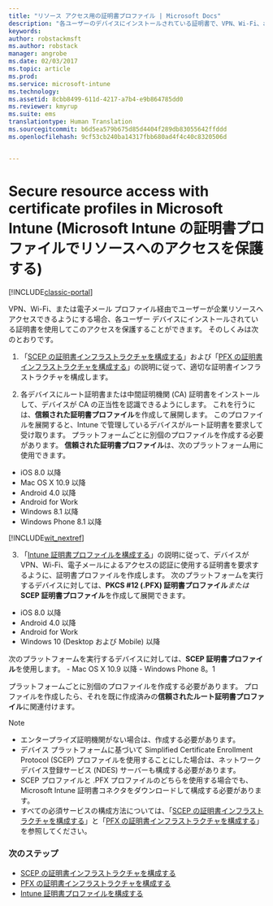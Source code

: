 ```yaml
---
title: "リソース アクセス用の証明書プロファイル | Microsoft Docs"
description: "各ユーザーのデバイスにインストールされている証明書で、VPN、Wi-Fi、および電子メール アクセスを保護します。"
keywords: 
author: robstackmsft
ms.author: robstack
manager: angrobe
ms.date: 02/03/2017
ms.topic: article
ms.prod: 
ms.service: microsoft-intune
ms.technology: 
ms.assetid: 8cbb8499-611d-4217-a7b4-e9b864785dd0
ms.reviewer: kmyrup
ms.suite: ems
translationtype: Human Translation
ms.sourcegitcommit: b6d5ea579b675d85d4404f289db83055642ffddd
ms.openlocfilehash: 9cf53cb240ba14317fbb680ad4f4c40c8320506d


---
```


# <a name="secure-resource-access-with-certificate-profiles-in-microsoft-intune"></a>Secure resource access with certificate profiles in Microsoft Intune (Microsoft Intune の証明書プロファイルでリソースへのアクセスを保護する)

[!INCLUDE[classic-portal](../includes/classic-portal.md)]

VPN、Wi-Fi、または電子メール プロファイル経由でユーザーが企業リソースへアクセスできるようにする場合、各ユーザー デバイスにインストールされている証明書を使用してこのアクセスを保護することができます。 そのしくみは次のとおりです。

1. 「[SCEP の証明書インフラストラクチャを構成する](configure-certificate-infrastructure-for-scep.md)」および「[PFX の証明書インフラストラクチャを構成する](configure-certificate-infrastructure-for-pfx.md)」の説明に従って、適切な証明書インフラストラクチャを構成します。

2. 各デバイスにルート証明書または中間証明機関 (CA) 証明書をインストールして、デバイスが CA の正当性を認識できるようにします。 これを行うには、**信頼された証明書プロファイル**を作成して展開します。 このプロファイルを展開すると、Intune で管理しているデバイスがルート証明書を要求して受け取ります。 プラットフォームごとに別個のプロファイルを作成する必要があります。 **信頼された証明書プロファイル**は、次のプラットフォーム用に使用できます。
 -  iOS 8.0 以降
 -  Mac OS X 10.9 以降
 -  Android 4.0 以降
 -  Android for Work
 -  Windows 8.1 以降
 -  Windows Phone 8.1 以降

[!INCLUDE[wit_nextref](../includes/afw_rollout_disclaimer.md)]

3. 「[Intune 証明書プロファイルを構成する](configure-intune-certificate-profiles.md)」の説明に従って、デバイスが VPN、Wi-Fi、電子メールによるアクセスの認証に使用する証明書を要求するように、証明書プロファイルを作成します。 次のプラットフォームを実行するデバイスに対しては、**PKCS #12 (.PFX) 証明書プロファイル***または* **SCEP 証明書プロファイル**を作成して展開できます。

  -  iOS 8.0 以降
  -  Android 4.0 以降
  -  Android for Work
  -  Windows 10 (Desktop および Mobile) 以降

  次のプラットフォームを実行するデバイスに対しては、**SCEP 証明書プロファイル**を使用します。
    -   Mac OS X 10.9 以降
    -   Windows Phone 8。1

プラットフォームごとに別個のプロファイルを作成する必要があります。 プロファイルを作成したら、それを既に作成済みの**信頼されたルート証明書プロファイル**に関連付けます。

> [!NOTE]           
> - エンタープライズ証明機関がない場合は、作成する必要があります。
>- デバイス プラットフォームに基づいて Simplified Certificate Enrollment Protocol (SCEP) プロファイルを使用することにした場合は、ネットワーク デバイス登録サービス (NDES) サーバーも構成する必要があります。
>-  SCEP プロファイルと .PFX プロファイルのどちらを使用する場合でも、Microsoft Intune 証明書コネクタをダウンロードして構成する必要があります。
>-  すべての必須サービスの構成方法については、「[SCEP の証明書インフラストラクチャを構成する](configure-certificate-infrastructure-for-scep.md)」と「[PFX の証明書インフラストラクチャを構成する](configure-certificate-infrastructure-for-pfx.md)」を参照してください。

### <a name="next-steps"></a>次のステップ
- [SCEP の証明書インフラストラクチャを構成する](configure-certificate-infrastructure-for-scep.md)
- [PFX の証明書インフラストラクチャを構成する](configure-certificate-infrastructure-for-pfx.md)
- [Intune 証明書プロファイルを構成する](configure-intune-certificate-profiles.md)



<!--HONumber=Dec16_HO2-->


